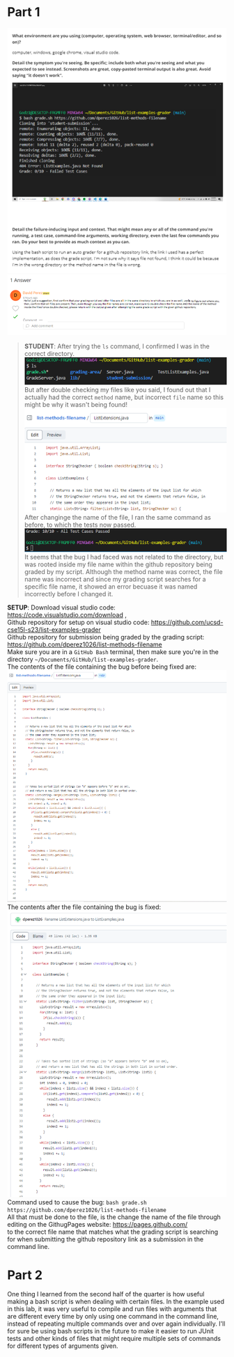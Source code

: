 # Part 1  

![Image](labf1.png)  
![Image](TA1.png)  

>**STUDENT**: After trying the `ls` command, I confirmed I was in the correct directory.  
>![Image](labf2.png)  
>But after double checking my files like you said, I found out that I actually had the correct `method` name, but incorrect `file` name so this might be why it wasn't being found!  
>![Image](labf3.png)  
>After changinge the name of the file, I ran the same command as before, to which the tests now passed.  
>![Image](labf4.png)  
>It seems that the bug I had faced was not related to the directory, but was rooted inside my file name within the github repository being graded by my script. Although the method name was correct, the file name was incorrect and since my grading script searches for a specific file name, it showed an error becuase it was named incorrectly before I changed it.  

  
**SETUP**:  Download visual studio code: https://code.visualstudio.com/download ,  
Github repository for setup on visual studio code: https://github.com/ucsd-cse15l-s23/list-examples-grader  
Github repository for submission being graded by the grading script: https://github.com/dperez1026/list-methods-filename  
Make sure you are in a `GitHub Bash` terminal, then make sure you're in the directory  `~/Documents/GitHub/list-examples-grader`.  
The contents of the file containing the bug before being fixed are:  
![Image](labf5.png)  
The contents after the file containing the bug is fixed:  
![Image](labf6.png)  
Command used to cause the bug: `bash grade.sh https://github.com/dperez1026/list-methods-filename`  
All that must be done to the file, is the change the name of the file through editing on the GithugPages website: https://pages.github.com/  
to the correct file name that matches what the grading script is searching for when submitting the github repository link as a submission in the command line.  
# Part 2  
One thing I learned from the second half of the quarter is how useful making a bash script is when dealing with certain files. In the example used in this lab, it was very useful to compile and run files with arguments that are different every time by only using one command in the command line, instead of repeating multiple commands over and over again individually. I'll for sure be using bash scripts in the future to make it easier to run JUnit tests and other kinds of files that might require multiple sets of commands for different types of arguments given. 








